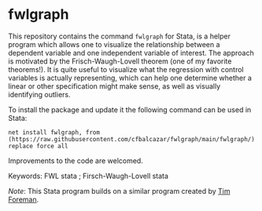 # fwlgraph

This repository contains the command ```fwlgraph``` for Stata, is a helper program which allows one to visualize the relationship between a dependent variable and one independent variable of interest.  The approach is motivated by the Frisch-Waugh-Lovell theorem (one of my favorite theorems!).  It is quite useful to visualize what the regression with control variables is actually representing, which can help one determine whether a linear or other specification might make sense, as well as visually identifying outliers.

To install the package and update it the following command can be used in Stata:

```
net install fwlgraph, from (https://raw.githubusercontent.com/cfbalcazar/fwlgraph/main/fwlgraph/) replace force all
```

Improvements to the code are welcomed.

Keywords: FWL stata ; Firsch-Waugh-Lovell stata

*Note*: This Stata program builds on a similar program created by [Tim Foreman](https://timforeman.net/2018/02/12/visualizing-relationship-after-controls/). 


